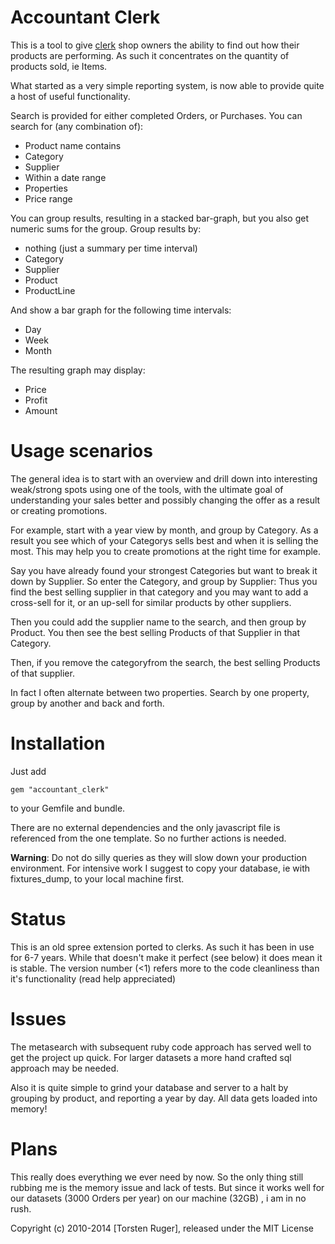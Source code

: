 Accountant Clerk
================

This is a tool to give [clerk](http://rubyclerks.org/) shop owners the ability to find out how their products are performing. As such it concentrates on the quantity of products sold, ie Items.

What started as a very simple reporting system, is now able to provide quite a host of useful functionality.

Search is provided for either completed Orders, or Purchases.
You can search for (any combination of):

- Product name contains
- Category
- Supplier
- Within a date range
- Properties
- Price range

You can group results, resulting in a stacked bar-graph, but you also get numeric sums for the group. Group results by:

- nothing (just a summary per time interval)
- Category
- Supplier
- Product
- ProductLine

And show a bar graph for the following time intervals:

- Day
- Week
- Month

The resulting graph may display:

- Price
- Profit
- Amount

Usage scenarios
===============

The general idea is to start with an overview and drill down into interesting weak/strong spots using one of the tools, with the ultimate goal of understanding your sales better and possibly changing the offer as a result or creating promotions.

For example, start with a year view by month, and group by Category. As a result you see which of your Categorys sells best and when it is selling the most. This may help you to create promotions at the right time for example.

Say you have already found your strongest Categories but want to break it down by Supplier.
So enter the Category, and group by Supplier: Thus you find the best selling supplier in that category and you may want to add a cross-sell for it, or an up-sell for similar products by other suppliers.

Then you could add the supplier name to the search, and then group by Product. You then see the best selling Products of that Supplier in that Category.

Then, if you remove the categoryfrom the search, the best selling Products of that supplier.

In fact I often alternate between two properties. Search by one property, group by another and back and forth.

Installation
===========

Just add

    gem "accountant_clerk"

to your Gemfile and bundle.

There are no external dependencies and the only javascript file is referenced from the one template. So no further actions is needed.

**Warning**: Do not do silly queries as they will slow down your production environment. For intensive work I suggest to copy your database, ie with fixtures_dump, to your local machine first.

Status
======

This is an old spree extension ported to clerks. As such it has been in use for 6-7 years.
While that doesn't make it perfect (see below) it does mean it is stable.
The version number (<1) refers more to the code cleanliness than it's functionality (read help appreciated)

Issues
=======

The metasearch with subsequent ruby code approach has served well to get the project up quick. For larger datasets a more hand crafted sql approach may be needed.

Also it is quite simple to grind your database and server to a halt by grouping by product, and reporting a year by day. All data gets loaded into memory!

Plans
=====

This really does everything we ever need by now. So the only thing still rubbing me is the memory issue and lack of tests.
But since it works well for our datasets (3000 Orders per year) on our machine (32GB) , i am in no rush.

Copyright (c) 2010-2014 [Torsten Ruger], released under the MIT License
